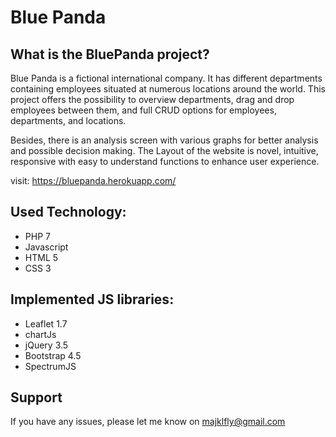 # Blue Panda

## What is the BluePanda project?

Blue Panda is a fictional international company. It has different departments containing employees situated at numerous locations around the world. This project offers the possibility to overview departments, drag and drop employees between them, and full CRUD options for employees, departments, and locations.

Besides, there is an analysis screen with various graphs for better analysis and possible decision making. The Layout of the website is novel, intuitive, responsive with easy to understand functions to enhance user experience.

visit: https://bluepanda.herokuapp.com/

## Used Technology:

- PHP 7
- Javascript
- HTML 5
- CSS 3

## Implemented JS libraries:

- Leaflet 1.7
- chartJs
- jQuery 3.5
- Bootstrap 4.5
- SpectrumJS

## Support

If you have any issues, please let me know on majklfly@gmail.com
